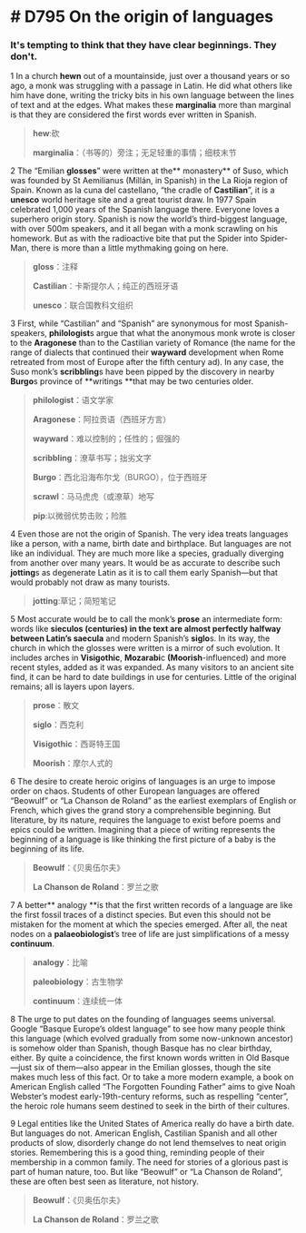 # # D795 On the origin of languages
### **It's tempting to think that they have clear beginnings. They don't.**
1 In a church **hewn** out of a mountainside, just over a thousand years or so ago, a monk was struggling with a passage in Latin. He did what others like him have done, writing the tricky bits in his own language between the lines of text and at the edges. What makes these **marginalia** more than marginal is that they are considered the first words ever written in Spanish.

> **hew**:砍
 > 
> **marginalia**：（书等的）旁注；无足轻重的事情；细枝末节
 > 

2 The “Emilian **glosses**” were written at the** monastery** of Suso, which was founded by St Aemilianus (Millán, in Spanish) in the La Rioja region of Spain. Known as la cuna del castellano, “the cradle of **Castilian**”, it is a **unesco** world heritage site and a great tourist draw. In 1977 Spain celebrated 1,000 years of the Spanish language there.
Everyone loves a superhero origin story. Spanish is now the world’s third-biggest language, with over 500m speakers, and it all began with a monk scrawling on his homework. But as with the radioactive bite that put the Spider into Spider-Man, there is more than a little mythmaking going on here.

> **gloss**：注释
 > 
> **Castilian**：卡斯提尔人；纯正的西班牙语
 > 
> **unesco**：联合国教科文组织
 > 

3 First, while “Castilian” and “Spanish” are synonymous for most Spanish-speakers, **philologist**s argue that what the anonymous monk wrote is closer to the **Aragonese** than to the Castilian variety of Romance (the name for the range of dialects that continued their **wayward** development when Rome retreated from most of Europe after the fifth century ad). In any case, the Suso monk’s **scribbling**s have been pipped by the discovery in nearby **Burgo**s province of **writings **that may be two centuries older.

> **philologist**：语文学家
 > 
> **Aragonese**：阿拉贡语（西班牙方言）
 > 
> **wayward**：难以控制的；任性的；倔强的
 > 
> **scribbling**：潦草书写；拙劣文字
 > 
> **Burgo**：西北沿海布尔戈（BURGO），位于西班牙
 > 
> **scrawl**：马马虎虎（或潦草）地写
 > 
> **pip**:以微弱优势击败；险胜
 > 

4 Even those are not the origin of Spanish. The very idea treats languages like a person, with a name, birth date and birthplace. But languages are not like an individual. They are much more like a species, gradually diverging from another over many years. It would be as accurate to describe such **jotting**s as degenerate Latin as it is to call them early Spanish—but that would probably not draw as many tourists.

> **jotting**:草记；简短笔记
 > 

5 Most accurate would be to call the monk’s **prose** an intermediate form: words like **sieculos **(centuries) in the text are almost perfectly halfway between Latin’s** saecula** and modern Spanish’s **siglo**s. In its way, the church in which the glosses were written is a mirror of such evolution. It includes arches in **Visigothic**, **Mozarabi**c **(Moorish**-influenced) and more recent styles, added as it was expanded. As many visitors to an ancient site find, it can be hard to date buildings in use for centuries. Little of the original remains; all is layers upon layers.

> **prose**：散文
 > 
> **siglo**：西克利
 > 
> **Visigothic**：西哥特王国
 > 
> **Moorish**：摩尔人式的
 > 

6 The desire to create heroic origins of languages is an urge to impose order on chaos. Students of other European languages are offered “Beowulf” or “La Chanson de Roland” as the earliest exemplars of English or French, which gives the grand story a comprehensible beginning. But literature, by its nature, requires the language to exist before poems and epics could be written. Imagining that a piece of writing represents the beginning of a language is like thinking the first picture of a baby is the beginning of its life.

> **Beowulf**：《贝奥伍尔夫》
 > 
> **La Chanson de Roland**：罗兰之歌
 > 

7 A better** analogy **is that the first written records of a language are like the first fossil traces of a distinct species. But even this should not be mistaken for the moment at which the species emerged. After all, the neat nodes on a **palaeobiologist**’s tree of life are just simplifications of a messy **continuum**.

> **analogy**：比喻
 > 
> **paleobiology**：古生物学
 > 
> **continuum**：连续统一体
 > 

8 The urge to put dates on the founding of languages seems universal. Google “Basque Europe’s oldest language” to see how many people think this language (which evolved gradually from some now-unknown ancestor) is somehow older than Spanish, though Basque has no clear birthday, either. By quite a coincidence, the first known words written in Old Basque—just six of them—also appear in the Emilian glosses, though the site makes much less of this fact. Or to take a more modern example, a book on American English called “The Forgotten Founding Father” aims to give Noah Webster’s modest early-19th-century reforms, such as respelling “center”, the heroic role humans seem destined to seek in the birth of their cultures.

9 Legal entities like the United States of America really do have a birth date. But languages do not. American English, Castilian Spanish and all other products of slow, disorderly change do not lend themselves to neat origin stories. Remembering this is a good thing, reminding people of their membership in a common family. The need for stories of a glorious past is part of human nature, too. But like “Beowulf” or “La Chanson de Roland”, these are often best seen as literature, not history.

> **Beowulf**：《贝奥伍尔夫》
 > 
> **La Chanson de Roland**：罗兰之歌
 > 

